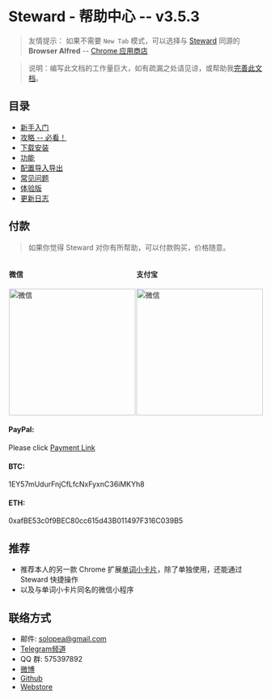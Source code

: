 Steward - 帮助中心 -- v3.5.3
=======

> 友情提示： 如果不需要 `New Tab` 模式，可以选择与 [Steward](https://chrome.google.com/webstore/detail/dnkhdiodfglfckibnfcjbgddcgjgkacd) 同源的 **Browser Alfred** -- [Chrome 应用商店](https://chrome.google.com/webstore/detail/jglmompgeddkbcdamdknmebaimldkkbl)

> 说明：编写此文档的工作量巨大，如有疏漏之处请见谅，或帮助我[完善此文档](https://github.com/Steward-launcher/steward-documents)。

目录
---

- [新手入门](guide.md)
- [攻略 -- 必看！](articles.md)
- [下载安装](download.md)
- [功能](features.md)
- [配置导入导出](Configuration.md)
- [常见问题](FAQ.md)
- [体验版](Beta.md)
- [更新日志](CHANGELOG.md)

付款
---
> 如果你觉得 Steward 对你有所帮助，可以付款购买，价格随意。


<div style="display: flex;justify-content: space-around;">
    <div>
        <h4>微信</h4>
        <img src="http://owsjc7iz3.bkt.clouddn.com/IMG_2180.jpg" width = "250" alt="微信" />
    </div>
    <div>
        <h4>支付宝</h4>
        <img src="http://owsjc7iz3.bkt.clouddn.com/alipay3.jpg" width = "250" alt="微信" />
    </div>
</div>
<div>
    <h4>PayPal:</h4> Please click <a href="https://paypal.me/tomasy/5" target="_blank">Payment Link</a>
</div>
<div>
    <h4>BTC: </h4>1EY57mUdurFnjCfLfcNxFyxnC36iMKYh8
</div>
<div>
    <h4>ETH: </h4>0xafBE53c0f9BEC80cc615d43B011497F316C039B5
</div>

推荐
---

- 推荐本人的另一款 Chrome 扩展[单词小卡片](https://chrome.google.com/webstore/detail/oegblnjiajbfeegijlnblepdodmnddbk)，除了单独使用，还能通过 Steward 快捷操作
- 以及与单词小卡片同名的微信小程序

## 联络方式
* 邮件: solopea@gmail.com
* [Telegram频道](https://t.me/chromesteward)
* QQ 群: 575397892
* [微博](http://weibo.com/soloooo)
* [Github](https://github.com/solobat/Steward/issues/new)
* [Webstore](https://chrome.google.com/webstore/detail/dnkhdiodfglfckibnfcjbgddcgjgkacd/support)